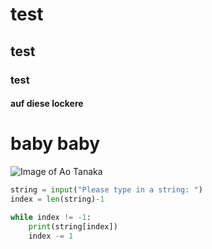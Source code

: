 # test
## test
### test
#### auf diese lockere
# baby baby

![Image of Ao Tanaka](https://th.bing.com/th/id/OIP.X1oN99-xUxsXCl9smg-woQHaLG?w=115&h=180&c=7&r=0&o=5&dpr=1.4&pid=1.7)

``` python
string = input("Please type in a string: ")
index = len(string)-1

while index != -1:
    print(string[index])
    index -= 1
```

